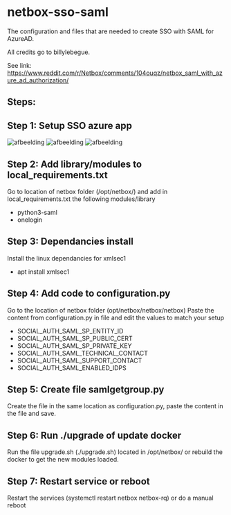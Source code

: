 # netbox-sso-saml

The configuration and files that are needed to create SSO with SAML for AzureAD.

All credits go to billylebegue.

See link:
https://www.reddit.com/r/Netbox/comments/104ouqz/netbox_saml_with_azure_ad_authorization/

## Steps:
## Step 1: Setup SSO azure app
![afbeelding](https://github.com/deku-m/netbox-sso-saml/assets/37069737/4b6aec3f-6f94-438e-b2ac-4dd50bab4b7b)
![afbeelding](https://github.com/deku-m/netbox-sso-saml/assets/37069737/28538485-da5e-4192-baab-df20ca242387)
![afbeelding](https://github.com/deku-m/netbox-sso-saml/assets/37069737/b0d36274-8e14-4c52-8a9c-6d313bfc4bcb)

## Step 2: Add library/modules to local_requirements.txt
Go to location of netbox folder (/opt/netbox/) and add in local_requirements.txt the following modules/library
- python3-saml
- onelogin

## Step 3: Dependancies install
Install the linux dependancies for xmlsec1 
- apt install xmlsec1

## Step 4: Add code to configuration.py
Go to the location of netbox folder (opt/netbox/netbox/netbox)
Paste the content from configuration.py in file and edit the values to match your setup
- SOCIAL_AUTH_SAML_SP_ENTITY_ID
- SOCIAL_AUTH_SAML_SP_PUBLIC_CERT
- SOCIAL_AUTH_SAML_SP_PRIVATE_KEY
- SOCIAL_AUTH_SAML_TECHNICAL_CONTACT
- SOCIAL_AUTH_SAML_SUPPORT_CONTACT
- SOCIAL_AUTH_SAML_ENABLED_IDPS

## Step 5: Create file samlgetgroup.py
Create the file in the same location as configuration.py, paste the content in the file and save.

## Step 6: Run ./upgrade of update docker
Run the file upgrade.sh (./upgrade.sh) located in /opt/netbox/ or rebuild the docker to get the new modules loaded.

## Step 7: Restart service or reboot
Restart the services (systemctl restart netbox netbox-rq) or do a manual reboot
